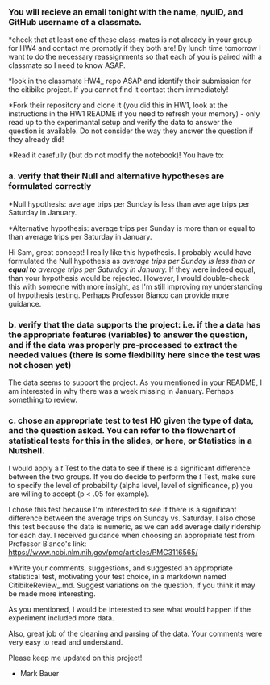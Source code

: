 ### You will recieve an email tonight with the name, nyuID, and GitHub username of a classmate.
*check that at least one of these class-mates is not already in your group for HW4 and contact me promptly if they both are! By lunch time tomorrow I want to do the necessary reassignments so that each of you is paired with a classmate so I need to know ASAP.

*look in the classmate HW4_<netid> repo ASAP and identify their submission for the citibike project. If you cannot find it contact them immediately!

*Fork their repository and clone it (you did this in HW1, look at the instructions in the HW1 README if you need to refresh your memory) - only read up to the experimantal setup and verify the data to answer the question is available. Do not consider the way they answer the question if they already did!

*Read it carefully (but do not modify the notebook)! You have to:

### a. verify that their Null and alternative hypotheses are formulated correctly

*Null hypothesis: average trips per Sunday is less than average trips per Saturday in January.

*Alternative hypothesis: average trips per Sunday is more than or equal to than average trips per Saturday in January.

Hi Sam, great concept! I really like this hypothesis. I probably would have formulated the Null hypothesis as *average trips per Sunday is less than or **equal to** average trips per Saturday in January.* If they were indeed equal, than your hypothesis would be rejected. However, I would double-check this with someone with more insight, as I'm still improving my understanding of hypothesis testing. Perhaps Professor Bianco can provide more guidance.

### b. verify that the data supports the project: i.e. if the a data has the appropriate features (variables) to answer the question, and if the data was properly pre-processed to extract the needed values (there is some flexibility here since the test was not chosen yet)

The data seems to support the project. As you mentioned in your README, I am interested in why there was a week missing in January. Perhaps something to review. 

### c. chose an appropriate test to test H0 given the type of data, and the question asked. You can refer to the flowchart of statistical tests for this in the slides, or here, or Statistics in a Nutshell.

I would apply a *t* Test to the data to see if there is a significant difference between the two groups. If you do decide to perform the *t* Test, make sure to specify the level of probability (alpha level, level of significance, p) you are willing to accept (p < .05 for example).

I chose this test because I'm interested to see if there is a significant difference between the average trips on Sunday vs. Saturday. I also chose this test because the data is numeric, as we can add average daily ridership for each day. I received guidance when choosing an appropriate test from Professor Bianco's link: https://www.ncbi.nlm.nih.gov/pmc/articles/PMC3116565/


*Write your comments, suggestions, and suggested an appropriate statistical test, motivating your test choice, in a markdown named CitibikeReview_<netID>.md. Suggest variations on the question, if you think it may be made more interesting.

As you mentioned, I would be interested to see what would happen if the experiment included more data.

Also, great job of the cleaning and parsing of the data. Your comments were very easy to read and understand. 

Please keep me updated on this project!

- Mark Bauer

